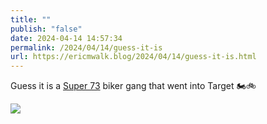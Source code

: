 ```yaml
---
title: ""
publish: "false"
date: 2024-04-14 14:57:34
permalink: /2024/04/14/guess-it-is
url: https://ericmwalk.blog/2024/04/14/guess-it-is.html
---
```


Guess it is a [Super 73](https://super73.com) biker gang that went into Target 🏍️🚲

![](https://ericmwalk.blog/uploads/2024/img-8614.jpeg)